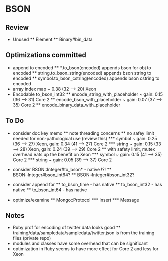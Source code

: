 BSON
====

Review
------
* Unused
** Element
** Binary#bin_data

Optimizations committed
-----------------------
* append to encoded
** \*.to_bson(encoded) appends bson for obj to encoded
** string.to_bson_string(encoded) appends bson string to encoded
** symbol.to_bson_cstring(encoded) appends bson cstring to encoded
* array index map ~ 0.38 (32 --> 20) Xeon
* Encodable to_bson_int32
** encode_string_with_placeholder ~ gain: 0.15 (36 --> 31) Core 2
** encode_bson_with_placeholder ~ gain: 0.07 (37 --> 35) Core 2
** encode_binary_data_with_placeholder

To Do
-----
* consider doc key memo
** note threading concerns
** no safey limit needed for non-pathological use (review this)
*** symbol ~ gain: 0.25 (36 --> 27) Xeon, gain: 0.34 (41 --> 27) Core 2
*** string ~ gain: 0.15 (33 --> 28) Xeon, gain: 0.24 (39 --> 29) Core 2
** with safety limit, mutex overhead eats up the benefit on Xeon
*** symbol ~ gain: 0.15 (41 --> 35) Core 2
*** string ~ gain: 0.05 (39 --> 37) Core 2

* consider BSON::Integer#to_bson* - native !?!
** BSON::Integer#bson_int64?
** BSON::Integer#bson_int32?

* consider append for
** to_bson_time - has native
** to_bson_int32 - has native
** to_bson_int64 - has native

* optimize/examine
** Mongo::Protocol
*** Insert
*** Message

Notes
-----
* Ruby prof for encoding of twitter data looks good
** training/data/sampledata/sampledata/twitter.json is from the training files (private repo)
* modules and classes have some overhead that can be significant
* optimization in Ruby seems to have more effect for Core 2 and less for Xeon
